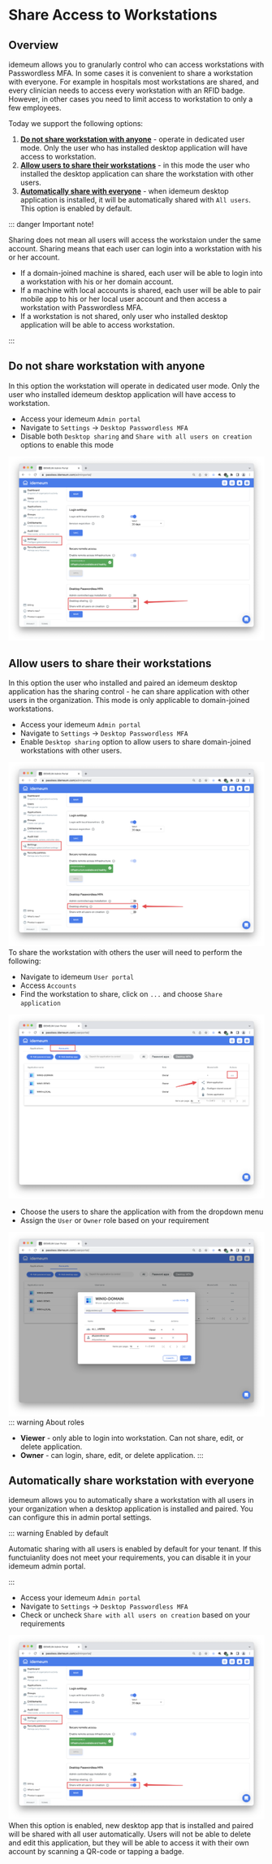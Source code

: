 # Share Access to Workstations

## Overview

idemeum allows you to granularly control who can access workstations with Passwordless MFA. In some cases it is convenient to share a workstation with everyone. For example in hospitals most workstations are shared, and every clinician needs to access every workstation with an RFID badge. However, in other cases you need to limit access to workstation to only a few employees.

Today we support the following options:

1. [**Do not share workstation with anyone**](./desktop-mfa-share-access.html#do-not-share-workstation-with-anyone) - operate in dedicated user mode. Only the user who has installed desktop application will have access to workstation.
2. [**Allow users to share their workstations**](./desktop-mfa-share-access.html#allow-users-to-share-their-workstations) - in this mode the user who installed the desktop application can share the workstation with other users.
3. [**Automatically share with everyone**](./desktop-mfa-share-access.html#automatically-share-workstation-with-everyone) - when idemeum desktop application is installed, it will be automatically shared with `All users`. This option is enabled by default. 

::: danger Important note!

Sharing does not mean all users will access the workstaion under the same account. Sharing means that each user can login into a workstation with his or her account.

- If a domain-joined machine is shared, each user will be able to login into a workstation with his or her domain account. 
- If a machine with local accounts is shared, each user will be able to pair mobile app to his or her local user account and then access a workstation with Passwordless MFA.
- If a workstation is not shared, only user who installed desktop application will be able to access workstation.

:::


## Do not share workstation with anyone

In this option the workstation will operate in dedicated user mode. Only the user who installed idemeum desktop application will have access to workstation. 

- Access your idemeum `Admin portal`
- Navigate to `Settings` -> `Desktop Passwordless MFA`
- Disable both `Desktop sharing` and `Share with all users on creation` options to enable this mode

![](./images/no-sharing.png)

## Allow users to share their workstations

In this option the user who installed and paired an idemeum desktop application has the sharing control - he can share application with other users in the organization. This mode is only applicable to domain-joined workstations.

- Access your idemeum `Admin portal`
- Navigate to `Settings` -> `Desktop Passwordless MFA`
- Enable `Desktop sharing` option to allow users to share domain-joined workstations with other users.

![](./images/user-sharing.png)
To share the workstation with others the user will need to perform the following:

- Navigate to idemeum `User portal`
- Access `Accounts`
- Find the workstation to share, click on `...` and choose `Share application`

![](./images/share-by-user.png)
- Choose the users to share the application with from the dropdown menu
- Assign the `User` or `Owner` role based on your requirement

![](./images/choose-role.png)
::: warning About roles

- **Viewer** - only able to login into workstation. Can not share, edit, or delete application.
- **Owner** - can login, share, edit, or delete application.
:::

## Automatically share workstation with everyone

idemeum allows you to automatically share a workstation with all users in your organization when  a desktop application is installed and paired. You can configure this in admin portal settings. 

::: warning Enabled by default

Automatic sharing with all users is enabled by default for your tenant. If this functuianlity does not meet your requirements, you can disable it in your idemeum admin portal.

:::

- Access your idemeum `Admin portal`
- Navigate to `Settings` -> `Desktop Passwordless MFA`
- Check or uncheck `Share with all users on creation` based on your requirements

![](./images/share-default.png)
When this option is enabled, new desktop app that is installed and paired will be shared with all user automatically. Users will not be able to delete and edit this application, but they will be able to access it with their own account by scanning a QR-code or tapping a badge. 
